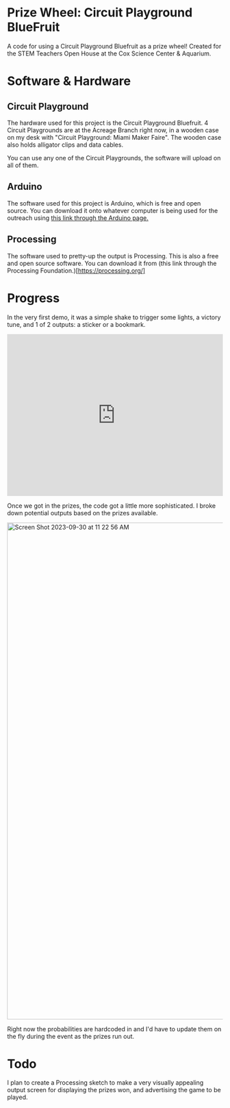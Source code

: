 # Prize Wheel: Circuit Playground BlueFruit
A code for using a Circuit Playground Bluefruit as a prize wheel! Created for the STEM Teachers Open House at the Cox Science Center &amp; Aquarium.

# Software & Hardware
## Circuit Playground 
The hardware used for this project is the Circuit Playground Bluefruit. 4 Circuit Playgrounds are at the Acreage Branch right now, in a wooden case on my desk with "Circuit Playground: Miami Maker Faire". The wooden case also holds alligator clips and data cables.

You can use any one of the Circuit Playgrounds, the software will upload on all of them.

## Arduino
The software used for this project is Arduino, which is free and open source. You can download it onto whatever computer is being used for the outreach using [this link through the Arduino page.](https://www.arduino.cc/en/software) 

## Processing
The software used to pretty-up the output is Processing. This is also a free and open source software. You can download it from (this link through the Processing Foundation.)[https://processing.org/]

# Progress

In the very first demo, it was a simple shake to trigger some lights, a victory tune, and 1 of 2 outputs: a sticker or a bookmark.

<div style="padding:75% 0 0 0;position:relative;"><iframe src="https://player.vimeo.com/video/869856084?badge=0&amp;autopause=0&amp;player_id=0&amp;app_id=58479" frameborder="0" allow="autoplay; fullscreen; picture-in-picture" style="position:absolute;top:0;left:0;width:100%;height:100%;" title="IMG_3640"></iframe></div><script src="https://player.vimeo.com/api/player.js"></script>

Once we got in the prizes, the code got a little more sophisticated. I broke down potential outputs based on the prizes available. 

<img width="1160" alt="Screen Shot 2023-09-30 at 11 22 56 AM" src="https://github.com/varsvisualizes/circuitplayground-prizewheel/assets/47091936/6ecc4c98-d5d1-4293-9d22-b6cb2c73ebaf">

Right now the probabilities are hardcoded in and I'd have to update them on the fly during the event as the prizes run out.

# Todo

I plan to create a Processing sketch to make a very visually appealing output screen for displaying the prizes won, and advertising the game to be played. 
